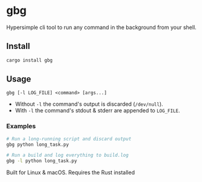 # gbg

Hypersimple cli tool to run any command in the background from your shell.

## Install

```bash
cargo install gbg
```

## Usage

```text
gbg [-l LOG_FILE] <command> [args...]
```

- Without `-l` the command's output is discarded (`/dev/null`).
- With `-l` the command's stdout & stderr are appended to `LOG_FILE`.

### Examples

```bash
# Run a long-running script and discard output
gbg python long_task.py

# Run a build and log everything to build.log
gbg -l python long_task.py
```

Built for Linux & macOS. Requires the Rust installed